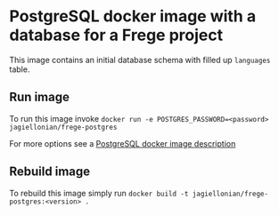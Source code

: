 # PostgreSQL docker image with a database for a Frege project

This image contains an initial database schema with filled up `languages` table.

## Run image

To run this image invoke `docker run -e POSTGRES_PASSWORD=<password> jagiellonian/frege-postgres`

For more options see a [PostgreSQL docker image description](https://hub.docker.com/_/postgres?tab=description&page=1&ordering=-name)

## Rebuild image

To rebuild this image simply run `docker build -t jagiellonian/frege-postgres:<version> .`
